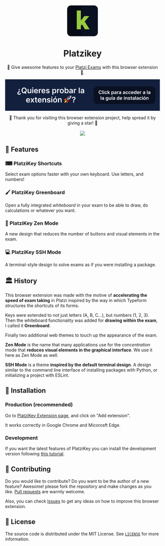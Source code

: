 <p align="center">
  <img
    src=".github/PlatziKeyIcon.png"
    align="center"
    width="100"
    alt="PlatziKey"
    title="PlatziKey"
  />
  <h1 align="center">Platzikey</h1>
</p>

<p align="center">🚀 Give awesome features to your <a href="https://platzi.com">Platzi Exams</a> with this browser extension 🦉.</p>

<a href="https://github.com/360macky/platzikey/blob/main/INSTALLATION.md">
  <img
    src=".github/BannerInstallation.png"
    align="center"
  />
</a>

<p align="center">
  🤗 Thank you for visiting this browser extension project, help spread it by giving a star! 🌟<br />
  <br />
  <a href="https://github.com/360macky/platzikey/stargazers"><img src="https://img.shields.io/github/stars/360macky/platzikey?label=Star%20this%20repository%21&style=social" /></a><br />
</p>

## 🚀 Features

### ⌨ PlatziKey Shortcuts

Select exam options faster with your own keyboard. Use letters, and numbers!

### 🖌 PlatziKey Greenboard

Open a fully integrated _whiteboard_ in your exam to be able to draw, do calculations or whatever you want.

### 🧐 PlatziKey Zen Mode

A new design that reduces the number of buttons and visual elements in the exam.

### 💻 PlatziKey SSH Mode

A terminal-style design to solve exams as if you were installing a package.

## 🏛️ History

This browser extension was made with the motive of **accelerating the speed of exam taking** in Platzi inspired by the way in which Typeform structures the shortcuts of its forms.

Keys were extended to not just letters (A, B, C...), but numbers (1, 2, 3). Then the whiteboard functionality was added for **drawing within the exam**, I called it **Greenboard**.

Finally two additional web themes to touch up the appearance of the exam.

**Zen Mode** is the name that many applications use for the _concentration_ mode that **reduces visual elements in the graphical interface**. We use it here as Zen Mode as well.

**SSH Mode** is a theme **inspired by the default terminal design**. A design similar to the command line interface of installing packages with Python, or initializing a project with ESLint.

## 🔩 Installation

### Production (recommended)

Go to [PlatziKey Extension page](https://chrome.google.com/webstore/detail/platzikey/bdjedpeffgjikndcihipemgdinpcmpcf?hl=es-419), and click on "Add extension".

It works correctly in Google Chrome and Micorosft Edge.


### Development

If you want the latest features of PlatziKey you can install the development version following [this tutorial](https://github.com/360macky/platzikey/blob/main/INSTALLATION.md).


## 🤲 Contributing

Do you would like to contribute? Do you want to be the author of a new feature? Awesome! please fork the repository and make changes as you like. [Pull requests](https://github.com/360macky/platzikey/pulls) are warmly welcome.

Also, you can check [Issues](https://github.com/360macky/platzikey/issues) to get any ideas on how to improve this browser extension.

## 📃 License

The source code is distributed under the MIT License.
See [`LICENSE`](./LICENSE) for more information.
